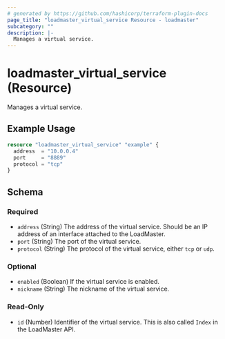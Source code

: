 ```yaml
---
# generated by https://github.com/hashicorp/terraform-plugin-docs
page_title: "loadmaster_virtual_service Resource - loadmaster"
subcategory: ""
description: |-
  Manages a virtual service.
---
```


# loadmaster_virtual_service (Resource)

Manages a virtual service.

## Example Usage

```terraform
resource "loadmaster_virtual_service" "example" {
  address  = "10.0.0.4"
  port     = "8889"
  protocol = "tcp"
}
```

<!-- schema generated by tfplugindocs -->
## Schema

### Required

- `address` (String) The address of the virtual service. Should be an IP address of an interface attached to the LoadMaster.
- `port` (String) The port of the virtual service.
- `protocol` (String) The protocol of the virtual service, either `tcp` or `udp`.

### Optional

- `enabled` (Boolean) If the virtual service is enabled.
- `nickname` (String) The nickname of the virtual service.

### Read-Only

- `id` (Number) Identifier of the virtual service. This is also called `Index` in the LoadMaster API.
